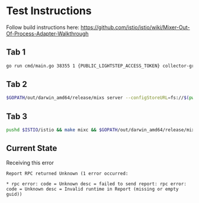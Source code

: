 # Test Instructions
Follow build instructions here: https://github.com/istio/istio/wiki/Mixer-Out-Of-Process-Adapter-Walkthrough

## Tab 1 
```bash
go run cmd/main.go 38355 1 {PUBLIC_LIGHTSTEP_ACCESS_TOKEN} collector-grpc.lightstep.com:8080
```

## Tab 2 
```bash
$GOPATH/out/darwin_amd64/release/mixs server --configStoreURL=fs://$(pwd)/mixer/adapter/lightstep/testdata
```

## Tab 3 
```bash
pushd $ISTIO/istio && make mixc && $GOPATH/out/darwin_amd64/release/mixc report -s destination.service="svc.cluster.local" --stringmap_attributes request.headers=x-b3-traceid:463ac35c9f6413ad\;x-b3-spanid:a2fb4a1d1a96d312 -t request.time=2006-01-02T15:04:05Z,response.time=2006-01-02T15:04:25Z
```

## Current State
Receiving this error
```
Report RPC returned Unknown (1 error occurred:

* rpc error: code = Unknown desc = failed to send report: rpc error: code = Unknown desc = Invalid runtime in Report (missing or empty guid))
```